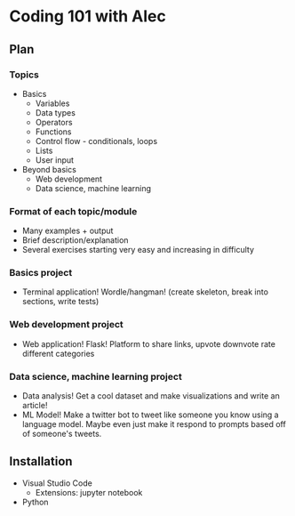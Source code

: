 # Coding 101 with Alec

## Plan

### Topics
- Basics
    - Variables
    - Data types
    - Operators
    - Functions
    - Control flow - conditionals, loops
    - Lists
    - User input
- Beyond basics
    - Web development
    - Data science, machine learning

### Format of each topic/module
- Many examples + output
- Brief description/explanation
- Several exercises starting very easy and increasing in difficulty

### Basics project
- Terminal application! Wordle/hangman! (create skeleton, break into sections, write tests)

### Web development project
- Web application! Flask! Platform to share links, upvote downvote rate different categories

### Data science, machine learning project
- Data analysis! Get a cool dataset and make visualizations and write an article!
- ML Model! Make a twitter bot to tweet like someone you know using a language model. Maybe even just make it respond to prompts based off of someone's tweets.

## Installation
- Visual Studio Code
    - Extensions: jupyter notebook
- Python